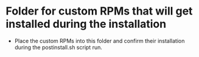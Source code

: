 # Folder for custom RPMs that will get installed during the installation

- Place the custom RPMs into this folder and confirm their installation during the postinstall.sh script run. 
